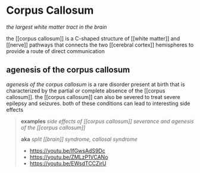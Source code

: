 # Corpus Callosum

_the largest white matter tract in the brain_

the [[corpus callosum]] is a C-shaped structure of [[white matter]] and [[nerve]] pathways that connects the two [[cerebral cortex]] hemispheres to provide a route of direct communication

## agenesis of the corpus callosum

_agenesis of the corpus callosum_ is a rare disorder present at birth that is characterized by the partial or complete absence of the [[corpus callosum]]. the [[corpus callosum]] can also be severed to treat severe epilepsy and seizures. both of these conditions can lead to interesting side effects

> **examples** _side effects of [[corpus callosum]] severance and agenesis of the [[corpus callosum]]_
>
> **aka** _split [[brain]] syndrome, callosal syndrome_
>
> - <https://youtu.be/lfGwsAdS9Dc>
> - <https://youtu.be/ZMLzP1VCANo>
> - <https://youtu.be/EWsdTCCZjrU>
